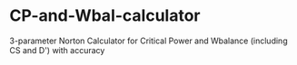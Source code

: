 # CP-and-Wbal-calculator
3-parameter Norton Calculator for Critical Power and Wbalance (including CS and D') with accuracy
